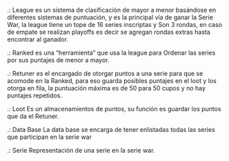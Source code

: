 .: League
  es un sistema de clasificación de mayor a menor basándose en diferentes sistemas de puntuación, y es la principal vía de ganar la Serie War, la league tiene un tope de   16 series inscriptas y  Son 3 rondas, en caso de empate se realizan playoffs es decir se agregan rondas extras hasta encontrar al ganador. 
  
.: Ranked
  es una “herramienta” que usa la league para Ordenar las series por sus puntajes de menor a mayor.

.: Retuner
  es el  encargado de otorgar puntos a una serie para que se acomode en la Ranked, para eso guarda posibles puntajes en el loot  y los otorga en fila, la 
  puntuación máxima es de 50 para 50 cupos y no hay puntajes repetidos.

.: Loot
  Es un almacenamientos de puntos, su función es guardar los puntos que da el Retuner.

.: Data Base
  La data base se encarga de tener enlistadas todas las series que participan en la serie war

.: Serie
 Representación de una serie en la serie war.
